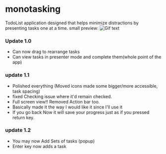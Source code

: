 # monotasking
TodoList application designed that helps minimize distractions by presenting tasks one at a time. 
small preview:
![Gif text](https://im.ezgif.com/tmp/ezgif-1-7deb01ea18.gif)






### Update 1.0
- Can now drag to rearrange tasks
- Can view tasks in presenter mode and complete them(whole point of the app)


### update 1.1
- Polished everything (Moved icons made some bigger/more accessible, task spacing)
- fixed Checking issue where it'd remain checked.
- Full screen view!! Removed Action bar too.
- Basically made it the way I would like it since I'll use it
- If you go back Now it will save your progress just as if you pressed return key.

### update 1.2
- You may now Add Sets of tasks (popup)
- Enter key now adds a task
